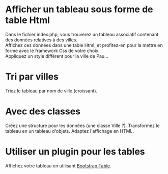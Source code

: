 # Afficher un tableau sous forme de table Html
Dans le fichier index.php, vous trouverez un tableau associatif contenant des données relatives à des villes.<br>
Affichez ces données dans une table Html, et profitez-en pour la mettre en forme avec le framework Css de votre choix.<br>
Appliquez un style différent pour la ville de Pau...<br>

# Tri par villes
Triez le tableau par nom de ville (croissant).

# Avec des classes
Créez une structure pour les données (une classe Ville ?).
Transformez le tableau en un tableau d'objets.
Adaptez l'affichage en HTML.

# Utiliser un plugin pour les tables
Affichez votre tableau en utilisant [Bootstrap Table](https://bootstrap-table.com/).
